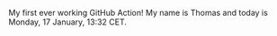 My first ever working GitHub Action!
My name is Thomas and today is Monday, 17 January, 13:32 CET. 
